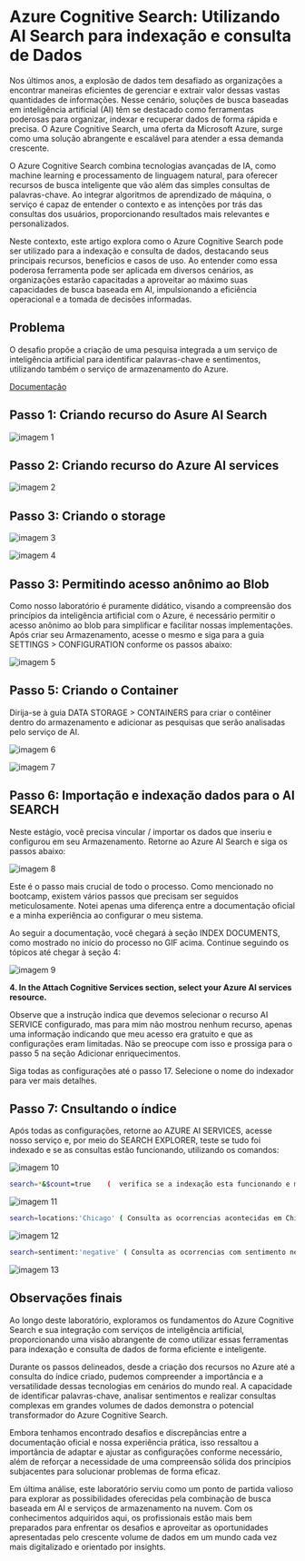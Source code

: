 # Azure Cognitive Search: Utilizando AI Search para indexação e consulta de Dados

Nos últimos anos, a explosão de dados tem desafiado as organizações a encontrar maneiras eficientes de gerenciar e extrair valor dessas vastas quantidades de informações. Nesse cenário, soluções de busca baseadas em inteligência artificial (AI) têm se destacado como ferramentas poderosas para organizar, indexar e recuperar dados de forma rápida e precisa. O Azure Cognitive Search, uma oferta da Microsoft Azure, surge como uma solução abrangente e escalável para atender a essa demanda crescente.

O Azure Cognitive Search combina tecnologias avançadas de IA, como machine learning e processamento de linguagem natural, para oferecer recursos de busca inteligente que vão além das simples consultas de palavras-chave. Ao integrar algoritmos de aprendizado de máquina, o serviço é capaz de entender o contexto e as intenções por trás das consultas dos usuários, proporcionando resultados mais relevantes e personalizados.

Neste contexto, este artigo explora como o Azure Cognitive Search pode ser utilizado para a indexação e consulta de dados, destacando seus principais recursos, benefícios e casos de uso. Ao entender como essa poderosa ferramenta pode ser aplicada em diversos cenários, as organizações estarão capacitadas a aproveitar ao máximo suas capacidades de busca baseada em AI, impulsionando a eficiência operacional e a tomada de decisões informadas.

## Problema

O desafio propõe a criação de uma pesquisa integrada a um serviço de inteligência artificial para identificar palavras-chave e sentimentos, utilizando também o serviço de armazenamento do Azure.

[Documentação](https://microsoftlearning.github.io/mslearn-ai-fundamentals/Instructions/Labs/11-ai-search.html)

## Passo 1: Criando recurso do Asure AI Search

![imagem 1](images/01.gif)

## Passo 2: Criando recurso do Azure AI services

![imagem 2](images/02.gif)

## Passo 3: Criando o storage

![imagem 3](images/03.gif)

![imagem 4](images/04.png)

## Passo 3: Permitindo acesso anônimo ao Blob

Como nosso laboratório é puramente didático, visando a compreensão dos princípios da inteligência artificial com o Azure, é necessário permitir o acesso anônimo ao blob para simplificar e facilitar nossas implementações. Após criar seu Armazenamento, acesse o mesmo e siga para a guia SETTINGS > CONFIGURATION conforme os passos abaixo:

![imagem 5](images/05.gif)

## Passo 5: Criando o Container

Dirija-se à guia DATA STORAGE > CONTAINERS para criar o contêiner dentro do armazenamento e adicionar as pesquisas que serão analisadas pelo serviço de AI.

![imagem 6](images/06.gif)

![imagem 7](images/07.gif)

## Passo 6: Importação e indexação dados para o AI SEARCH

Neste estágio, você precisa vincular / importar os dados que inseriu e configurou em seu Armazenamento. Retorne ao Azure AI Search e siga os passos abaixo:

![imagem 8](images/08.gif)

Este é o passo mais crucial de todo o processo. Como mencionado no bootcamp, existem vários passos que precisam ser seguidos meticulosamente. Notei apenas uma diferença entre a documentação oficial e a minha experiência ao configurar o meu sistema.

Ao seguir a documentação, você chegará à seção INDEX DOCUMENTS, como mostrado no início do processo no GIF acima. Continue seguindo os tópicos até chegar à seção 4:

![imagem 9](images/09.png)

**4. In the Attach Cognitive Services section, select your Azure AI services resource.**

Observe que a instrução indica que devemos selecionar o recurso AI SERVICE configurado, mas para mim não mostrou nenhum recurso, apenas uma informação indicando que meu acesso era gratuito e que as configurações eram limitadas. Não se preocupe com isso e prossiga para o passo 5 na seção Adicionar enriquecimentos.

Siga todas as configurações até o passo 17. Selecione o nome do indexador para ver mais detalhes.

## Passo 7: Cnsultando o índice

Após todas as configurações, retorne ao AZURE AI SERVICES, acesse nosso serviço e, por meio do SEARCH EXPLORER, teste se tudo foi indexado e se as consultas estão funcionando, utilizando os comandos:

![imagem 10](images/11.png)

```bash
search=*&$count=true    (  verifica se a indexação esta funcionando e mostra os documentos )
```

![imagem 11](images/12.png)

```bash
search=locations:'Chicago' ( Consulta as ocorrencias acontecidas em Chicado )
```

![imagem 12](images/13.png)

```bash
search=sentiment:'negative' ( Consulta as ocorrencias com sentimento negativo )
```

![imagem 13](images/14.png)

## Observações finais

Ao longo deste laboratório, exploramos os fundamentos do Azure Cognitive Search e sua integração com serviços de inteligência artificial, proporcionando uma visão abrangente de como utilizar essas ferramentas para indexação e consulta de dados de forma eficiente e inteligente.

Durante os passos delineados, desde a criação dos recursos no Azure até a consulta do índice criado, pudemos compreender a importância e a versatilidade dessas tecnologias em cenários do mundo real. A capacidade de identificar palavras-chave, analisar sentimentos e realizar consultas complexas em grandes volumes de dados demonstra o potencial transformador do Azure Cognitive Search.

Embora tenhamos encontrado desafios e discrepâncias entre a documentação oficial e nossa experiência prática, isso ressaltou a importância de adaptar e ajustar as configurações conforme necessário, além de reforçar a necessidade de uma compreensão sólida dos princípios subjacentes para solucionar problemas de forma eficaz.

Em última análise, este laboratório serviu como um ponto de partida valioso para explorar as possibilidades oferecidas pela combinação de busca baseada em AI e serviços de armazenamento na nuvem. Com os conhecimentos adquiridos aqui, os profissionais estão mais bem preparados para enfrentar os desafios e aproveitar as oportunidades apresentadas pelo crescente volume de dados em um mundo cada vez mais digitalizado e orientado por insights.
